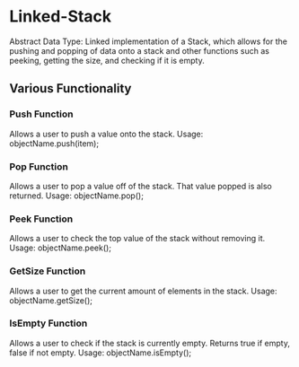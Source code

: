 # Linked-Stack
Abstract Data Type: Linked implementation of a Stack, which allows for the pushing and popping of data onto a stack and other functions such as peeking, getting the size, and checking if it is empty.

## Various Functionality
### Push Function
Allows a user to push a value onto the stack.
  Usage: objectName.push(item);

### Pop Function
Allows a user to pop a value off of the stack. That value popped is also returned.
  Usage: objectName.pop();
  
### Peek Function
Allows a user to check the top value of the stack without removing it.
  Usage: objectName.peek();

### GetSize Function
Allows a user to get the current amount of elements in the stack.
  Usage: objectName.getSize();
  
### IsEmpty Function
Allows a user to check if the stack is currently empty. Returns true if empty, false if not empty.
  Usage: objectName.isEmpty();
